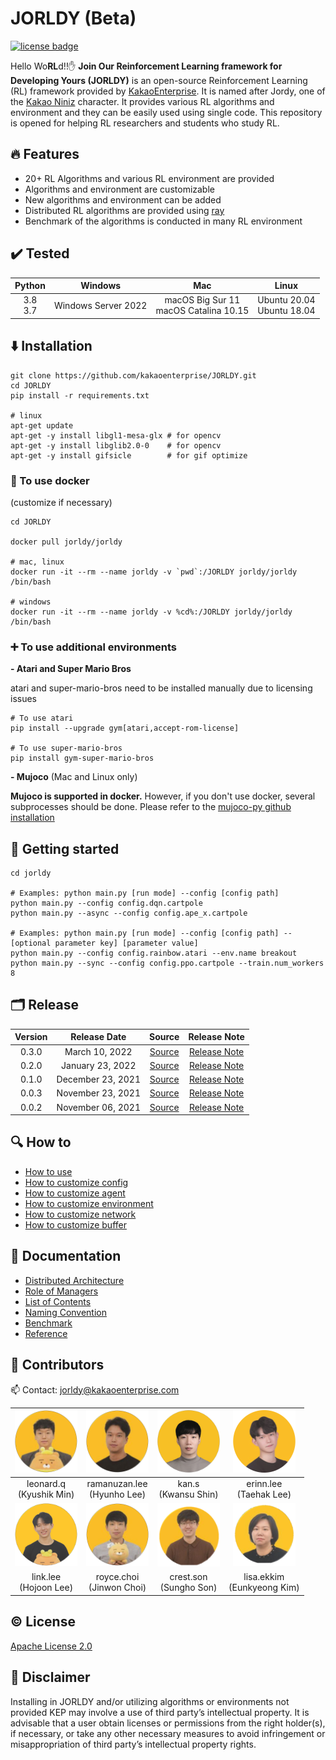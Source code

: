 # JORLDY (Beta)

[![license badge](https://img.shields.io/badge/license-Apache--2.0-green.svg)](LICENSE)

Hello Wo**RL**d!!:hand:  **Join Our Reinforcement Learning framework for Developing Yours (JORLDY)** is an open-source Reinforcement Learning (RL) framework provided by [KakaoEnterprise](https://www.kakaoenterprise.com/). It is named after Jordy, one of the [Kakao Niniz](https://www.kakaocorp.com/page/service/service/Niniz) character. It provides various RL algorithms and environment and they can be easily used using single code. This repository is opened for helping RL researchers and students who study RL.


## :fire: Features

- 20+ RL Algorithms and various RL environment are provided
- Algorithms and environment are customizable
- New algorithms and environment can be added 
- Distributed RL algorithms are provided using [ray](https://github.com/ray-project/ray)
- Benchmark of the algorithms is conducted in many RL environment

## :heavy_check_mark: Tested

| Python |   Windows   |   Mac   |   Linux  |
| :----: | :---------: | :-----: | :------: |
|  3.8<br />3.7  | Windows Server 2022 | macOS Big Sur 11<br />macOS Catalina 10.15 | Ubuntu 20.04<br />Ubuntu 18.04 |

## :arrow_down: Installation

```
git clone https://github.com/kakaoenterprise/JORLDY.git  
cd JORLDY
pip install -r requirements.txt

# linux
apt-get update 
apt-get -y install libgl1-mesa-glx # for opencv
apt-get -y install libglib2.0-0    # for opencv
apt-get -y install gifsicle        # for gif optimize
```

### :whale: To use docker

(customize if necessary)
```
cd JORLDY

docker pull jorldy/jorldy

# mac, linux
docker run -it --rm --name jorldy -v `pwd`:/JORLDY jorldy/jorldy /bin/bash

# windows
docker run -it --rm --name jorldy -v %cd%:/JORLDY jorldy/jorldy /bin/bash
```

### :heavy_plus_sign: To use additional environments

__- Atari and Super Mario Bros__

atari and super-mario-bros need to be installed manually due to licensing issues

```
# To use atari
pip install --upgrade gym[atari,accept-rom-license]
 
# To use super-mario-bros
pip install gym-super-mario-bros
```

__- Mujoco__ (Mac and Linux only)

__Mujoco is supported in docker.__  However, if you don't use docker, several subprocesses should be done.
Please refer to the [mujoco-py github installation](https://github.com/openai/mujoco-py#install-mujoco)


## :rocket: Getting started

```
cd jorldy

# Examples: python main.py [run mode] --config [config path]
python main.py --config config.dqn.cartpole
python main.py --async --config config.ape_x.cartpole

# Examples: python main.py [run mode] --config [config path] --[optional parameter key] [parameter value]
python main.py --config config.rainbow.atari --env.name breakout
python main.py --sync --config config.ppo.cartpole --train.num_workers 8

```

## :card_index_dividers: Release 

| Version |   Release Date   |   Source   |   Release Note  |
| :-----: | :--------------: | :--------: | :----------: |
|  0.3.0  | March 10, 2022 | [Source](https://github.com/kakaoenterprise/JORLDY/tree/v0.3.0) | [Release Note](https://github.com/kakaoenterprise/JORLDY/releases/tag/v0.3.0) |
|  0.2.0  | January 23, 2022 | [Source](https://github.com/kakaoenterprise/JORLDY/tree/v0.2.0) | [Release Note](https://github.com/kakaoenterprise/JORLDY/releases/tag/v0.2.0) |
|  0.1.0  | December 23, 2021 | [Source](https://github.com/kakaoenterprise/JORLDY/tree/v0.1.0) | [Release Note](https://github.com/kakaoenterprise/JORLDY/releases/tag/v0.1.0) |
|  0.0.3  | November 23, 2021 | [Source](https://github.com/kakaoenterprise/JORLDY/tree/v0.0.3) | [Release Note](https://github.com/kakaoenterprise/JORLDY/releases/tag/v0.0.3) |
|  0.0.2  | November 06, 2021 | [Source](https://github.com/kakaoenterprise/JORLDY/tree/v0.0.2) | [Release Note](https://github.com/kakaoenterprise/JORLDY/releases/tag/v0.0.2) |


## :mag: How to

- [How to use](./docs/How_to_use.md)
- [How to customize config](./jorldy/config/README.md)
- [How to customize agent](./jorldy/core/agent/README.md)
- [How to customize environment](./jorldy/core/env/README.md)
- [How to customize network](./jorldy/core/network/README.md)
- [How to customize buffer](./jorldy/core/buffer/README.md)


## :page_facing_up: Documentation

- [Distributed Architecture](./docs/Distributed_Architecture.md)
- [Role of Managers](./jorldy/manager/README.md)
- [List of Contents](./docs/List_of_Contents.md)
- [Naming Convention](./docs/Naming_convention.md)
- [Benchmark](https://petite-balance-8cb.notion.site/Benchmark-09684f1adf764c84a5a331cb5690544f)
- [Reference](./docs/Reference.md)


## :busts_in_silhouette: Contributors

:mailbox: Contact: jorldy@kakaoenterprise.com

| <img src="./resrc/contributor_leonard.png" alt="leonard" width=100/> | <img src="./resrc/contributor_ramanuzan.png" alt="ramanuzan" width=100/> | <img src="./resrc/contributor_kan_.png" alt="kan" width=100/> | <img src="./resrc/contributor_erinn.png" alt="erinn" width=100/> |
| :----------------------------------------------------------: | :----------------------------------------------------------: | :----------------------------------------------------------: | :----------------------------------------------------------: |
|                 leonard.q<br />(Kyushik Min)                 |               ramanuzan.lee<br />(Hyunho Lee)                |                   kan.s<br />(Kwansu Shin)                   |                 erinn.lee<br />(Taehak Lee)                  |
| <img src="./resrc/contributor_link.png" alt="link" width=100/> | <img src="./resrc/contributor_royce.png" alt="royce" width=100/> | <img src="./resrc/contributor_crest.png" alt="crest" width=100/> | <img src="./resrc/contributor_lisa.png" alt="lisa" width=100/> |
|                  link.lee<br />(Hojoon Lee)                  |                royce.choi<br />(Jinwon Choi)                 |                 crest.son<br />(Sungho Son)                  |               lisa.ekkim<br />(Eunkyeong Kim)                |




## :copyright: License

[Apache License 2.0](./LICENSE.md)

## :no_entry_sign: Disclaimer

Installing in JORLDY and/or utilizing algorithms or environments not provided KEP may involve a use of third party’s intellectual property. It is advisable that a user obtain licenses or permissions from the right holder(s), if necessary, or take any other necessary measures to avoid infringement or misappropriation of third party’s intellectual property rights.
